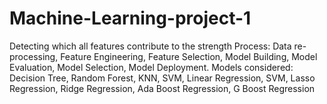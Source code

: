 # Machine-Learning-project-1
Detecting which all features contribute to the strength 
Process: Data re-processing, Feature Engineering, Feature Selection, Model Building,     Model Evaluation, Model Selection, Model Deployment.  Models considered: Decision Tree, Random Forest, KNN, SVM, Linear Regression,  SVM, Lasso Regression, Ridge Regression, Ada Boost Regression, G Boost Regression 

